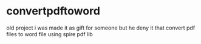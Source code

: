 # convertpdftoword
old project i was made it as gift for someone but he deny it that convert pdf files to word file using spire pdf lib 
